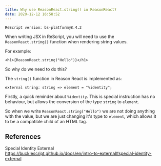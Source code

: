 ```yaml
---
title: Why use ReasonReact.string() in ReasonReact?
date: 2020-12-12 16:58:52
---
```


```
ReScript version: bs-platform@8.4.2
```

When writing JSX in ReScript, you will need to use the `ReasonReact.string()` function when rendering string values.

For example:

```re
<h1>{ReasonReact.string("Hello")}</h1>
```

So why do we need to do this?

The `string()` function in Reason React is implemented as:

```re
external string: string => element = "%identity";
```

Firstly, a quick reminder about `%identity`. This is special instruction has no behaviour, but allows the conversion of the type `string` to `element`.

So when we write `ReasonReact.string("Hello")` we are not doing anything with the value, but we are just changing it's type to `element`, which allows it to be a compatible child of an HTML tag.

## References

Special Identity External  
https://bucklescript.github.io/docs/en/intro-to-external#special-identity-external
